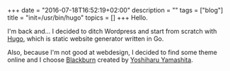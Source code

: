 +++
date = "2016-07-18T16:52:19+02:00"
description = ""
tags = ["blog"]
title = "init=/usr/bin/hugo"
topics = []
+++
Hello.

I'm back and… I decided to ditch Wordpress and start from scratch with
[Hugo](https://gohugo.io), which is static website generator written in Go.

Also, because I'm not good at webdesign, I decided to find some theme online and I
choose [Blackburn](https://github.com/yoshiharuyamashita/blackburn) created by
[Yoshiharu Yamashita](http://yoshiharuyamashita.com).

